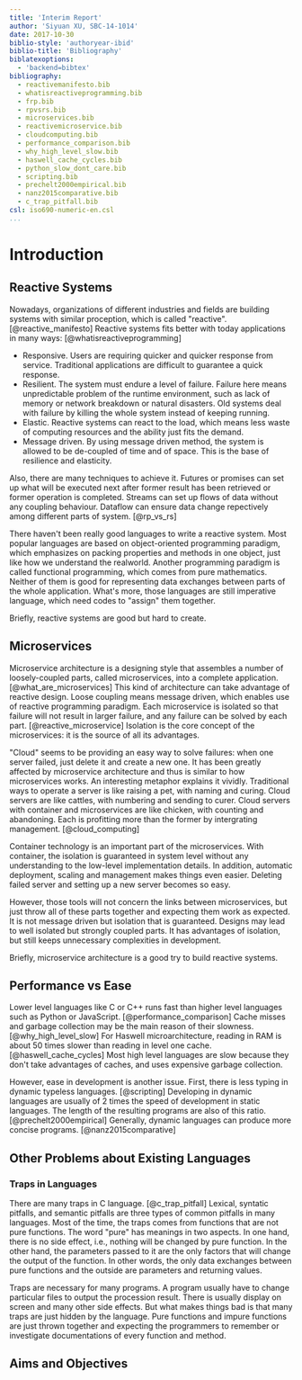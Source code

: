 ```yaml
---
title: 'Interim Report'
author: 'Siyuan XU, SBC-14-1014'
date: 2017-10-30
biblio-style: 'authoryear-ibid'
biblio-title: 'Bibliography'
biblatexoptions:
  - 'backend=bibtex'
bibliography:
  - reactivemanifesto.bib
  - whatisreactiveprogramming.bib
  - frp.bib
  - rpvsrs.bib
  - microservices.bib
  - reactivemicroservice.bib
  - cloudcomputing.bib
  - performance_comparison.bib
  - why_high_level_slow.bib
  - haswell_cache_cycles.bib
  - python_slow_dont_care.bib
  - scripting.bib
  - prechelt2000empirical.bib
  - nanz2015comparative.bib
  - c_trap_pitfall.bib
csl: iso690-numeric-en.csl
...
```


# Introduction

## Reactive Systems

Nowadays, organizations of different industries and fields are building systems with similar proception, which is called "reactive". [@reactive_manifesto]
Reactive systems fits better with today applications in many ways: [@whatisreactiveprogramming]

* Responsive. Users are requiring quicker and quicker response from service. Traditional applications are difficult to guarantee a quick response.
* Resilient. The system must endure a level of failure. Failure here means unpredictable problem of the runtime environment, such as lack of memory or network breakdown or natural disasters. Old systems deal with failure by killing the whole system instead of keeping running.
* Elastic. Reactive systems can react to the load, which means less waste of computing resources and the ability just fits the demand.
* Message driven. By using message driven method, the system is allowed to be de-coupled of time and of space. This is the base of resilience and elasticity.

Also, there are many techniques to achieve it. Futures or promises can set up what will be executed next after former result has been retrieved or former operation is completed. Streams can set up flows of data without any coupling behaviour. Dataflow can ensure data change repectively among different parts of system. [@rp_vs_rs]

There haven't been really good languages to write a reactive system. Most popular languages are based on object-oriented programming paradigm, which emphasizes on packing properties and methods in one object, just like how we understand the realworld. Another programming paradigm is called functional programming, which comes from pure mathematics. Neither of them is good for representing data exchanges between parts of the whole application. What's more, those languages are still imperative language, which need codes to "assign" them together.
<!-- TODO: citation needed -->

Briefly, reactive systems are good but hard to create.

## Microservices

Microservice architecture is a designing style that assembles a number of loosely-coupled parts, called microservices, into a complete application. [@what_are_microservices]
This kind of architecture can take advantage of reactive design. Loose coupling means message driven, which enables use of reactive programming paradigm. Each microservice is isolated so that failure will not result in larger failure, and any failure can be solved by each part. [@reactive_microservice] Isolation is the core concept of the microservices: it is the source of all its advantages.

"Cloud" seems to be providing an easy way to solve failures: when one server failed, just delete it and create a new one. It has been greatly affected by microservice architecture and thus is similar to how microservices works.
An interesting metaphor explains it vividly. Traditional ways to operate a server is like raising a pet, with naming and curing. Cloud servers are like cattles, with numbering and sending to curer. Cloud servers with container and microservices are like chicken, with counting and abandoning. Each is profitting more than the former by intergrating management. [@cloud_computing]

Container technology is an important part of the microservices. With container, the isolation is guaranteed in system level without any understanding to the low-level implementation details. In addition, automatic deployment, scaling and management makes things even easier. Deleting failed server and setting up a new server becomes so easy.
<!-- TODO: citation needed -->

However, those tools will not concern the links between microservices, but just throw all of these parts together and expecting them work as expected. It is not message driven but isolation that is guaranteed. Designs may lead to well isolated but strongly coupled parts. It has advantages of isolation, but still keeps unnecessary complexities in development.
<!-- TODO: citation needed -->

Briefly, microservice architecture is a good try to build reactive systems.

## Performance vs Ease

Lower level languages like C or C++ runs fast than higher level languages such as Python or JavaScript. [@performance_comparison] Cache misses and garbage collection may be the main reason of their slowness. [@why_high_level_slow] For Haswell microarchitecture, reading in RAM is about 50 times slower than reading in level one cache. [@haswell_cache_cycles] Most high level languages are slow because they don't take advantages of caches, and uses expensive garbage collection.

However, ease in development is another issue. First, there is less typing in dynamic typeless languages. [@scripting] Developing in dynamic languages are usually of 2 times the speed of development in static languages. The length of the resulting programs are also of this ratio. [@prechelt2000empirical] Generally, dynamic languages can produce more concise programs. [@nanz2015comparative]

## Other Problems about Existing Languages

### Traps in Languages

There are many traps in C language. [@c_trap_pitfall] Lexical, syntatic pitfalls, and semantic pitfalls are three types of common pitfalls in many languages. Most of the time, the traps comes from functions that are not pure functions. The word "pure" has meanings in two aspects. In one hand, there is no side effect, i.e., nothing will be changed by pure function. In the other hand, the parameters passed to it are the only factors that will change the output of the function. In other words, the only data exchanges between pure functions and the outside are parameters and returning values.
<!-- TODO: citation needed -->

Traps are necessary for many programs. A program usually have to change particular files to output the procession result. There is usually display on screen and many other side effects. But what makes things bad is that many traps are just hidden by the language. Pure functions and impure functions are just thrown together and expecting the programmers to remember or investigate documentations of every function and method.

## Aims and Objectives
